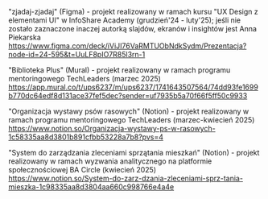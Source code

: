 "zjadaj-zjadaj" (Figma) - projekt realizowany w ramach kursu "UX Design z elementami UI" w InfoShare Academy (grudzień'24 - luty'25); jeśli nie zostało zaznaczone inaczej autorką slajdów, ekranów i insightów jest Anna Piekarska
https://www.figma.com/deck/iViJI76VaRMTUObNdkSydm/Prezentacja?node-id=24-595&t=UuLF8pIO7R85l3rn-1 

"Biblioteka Plus" (Mural) - projekt realizowany w ramach programu mentoringowego TechLeaders (marzec 2025)
https://app.mural.co/t/ups6237/m/ups6237/1741643507564/74dd93fe1699b770dc64edf8d131ace37fef5dec?sender=uf7935b5a70f66f5ff50c9933

"Organizacja wystawy psów rasowych" (Notion) - projekt realizowany w ramach programu mentoringowego TechLeaders (marzec-kwiecień 2025)
https://www.notion.so/Organizacja-wystawy-ps-w-rasowych-1c58335aa8d3801b891cfbb53228a7b8?pvs=4

"System do zarządzania zleceniami sprzątania mieszkań" (Notion) - projekt realizowany w ramach wyzwania analitycznego na platformie społecznościowej BA Circle (kwiecień 2025)
https://www.notion.so/System-do-zarz-dzania-zleceniami-sprz-tania-mieszka-1c98335aa8d3804aa660c998766e4a4e
